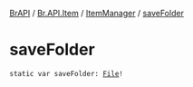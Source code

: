 [BrAPI](../../index.md) / [Br.API.Item](../index.md) / [ItemManager](index.md) / [saveFolder](./save-folder.md)

# saveFolder

`static var saveFolder: `[`File`](https://docs.oracle.com/javase/8/docs/api/java/io/File.html)`!`